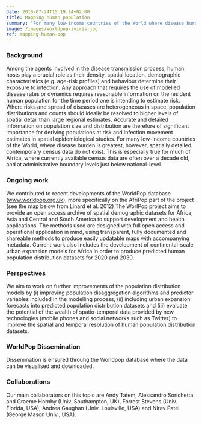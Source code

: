```yaml
---
date: 2016-07-24T15:19:14+02:00
title: Mapping human population
summary: "For many low-income countries of the World where disease burden is greatest, spatially detailed, contemporary census data on human population are missing. As partner of the Worldpop consortiumn, we are working on improving human population distribution maps in Africa and on urban expansion model that would allow us to project how the distribution of human population may change over time."
image: /images/worldpop-iviris.jpg
ref: mapping-human-pop
---
```


### Background

Among the agents involved in the disease transmission process, human hosts play a crucial role as their density, spatial location, demographic characteristics (e.g. age-risk profiles) and behaviour determine their exposure to infection. Any approach that requires the use of modelled disease rates or dynamics requires reasonable information on the resident human population for the time period one is intending to estimate risk. Where risks and spread of diseases are heterogeneous in space, population distributions and counts should ideally be resolved to higher levels of spatial detail than large regional estimates. Accurate and detailed information on population size and distribution are therefore of significant importance for deriving populations at risk and infection movement estimates in spatial epidemiological studies. For many low-income countries of the World, where disease burden is greatest, however, spatially detailed, contemporary census data do not exist. This is especially true for much of Africa, where currently available census data are often over a decade old, and at administrative boundary levels just below national-level.

### Ongoing work

We contributed to recent developments of the WorldPop database (www.worldpop.org.uk), more specifically on the AfriPop part of the project (see the map below from Linard et al. 2012) The WorlPop project aims to provide an open access archive of spatial demographic datasets for Africa, Asia and Central and South America to support development and health applications. The methods used are designed with full open access and operational application in mind, using transparent, fully documented and shareable methods to produce easily updatable maps with accompanying metadata. Current work also includes the development of continental-scale urban expansion models for Africa in order to produce predicted human population distribution datasets for 2020 and 2030.

### Perspectives

We aim to work on further improvements of the population distribution models by (i) improving population disaggregation algorithms and predictor variables included in the modelling process, (ii) including urban expansion forecasts into predicted population distribution datasets and (iii) evaluate the potential of the wealth of spatio-temporal data provided by new technologies (mobile phones and social networks such as Twitter) to improve the spatial and temporal resolution of human population distribution datasets.

### WorldPop Dissemination

Dissemination is ensured throuhg the Worldpop database where the data can be visualised and downloaded.

### Collaborations

Our main collaborators on this topic are Andy Tatem, Alessandro Sorichetta and Graeme Hornby (Univ. Southampton, UK), Forrest Stevens (Univ. Florida, USA), Andrea Gaughan (Univ. Louisville, USA) and Nirav Patel (George Mason Univ., USA).

